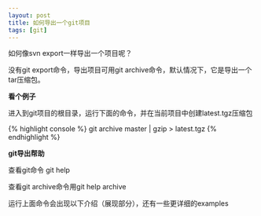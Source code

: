 ```yaml
---
layout: post
title: 如何导出一个git项目 
tags: [git]
---
```


如何像svn export一样导出一个项目呢？

没有git export命令，导出项目可用git archive命令，默认情况下，它是导出一个tar压缩包。

**看个例子**

进入到git项目的根目录，运行下面的命令，并在当前项目中创建latest.tgz压缩包

{% highlight console %}
git archive master | gzip > latest.tgz
{% endhighlight %}

**git导出帮助**

查看git命令 git help

查看git archive命令用git help archive

运行上面命令会出现以下介绍（展现部分），还有一些更详细的examples
